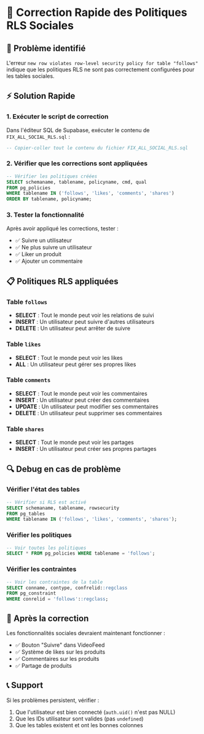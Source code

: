 # 🔧 Correction Rapide des Politiques RLS Sociales

## 🚨 Problème identifié

L'erreur `new row violates row-level security policy for table "follows"` indique que les politiques RLS ne sont pas correctement configurées pour les tables sociales.

## ⚡ Solution Rapide

### 1. Exécuter le script de correction

Dans l'éditeur SQL de Supabase, exécuter le contenu de `FIX_ALL_SOCIAL_RLS.sql` :

```sql
-- Copier-coller tout le contenu du fichier FIX_ALL_SOCIAL_RLS.sql
```

### 2. Vérifier que les corrections sont appliquées

```sql
-- Vérifier les politiques créées
SELECT schemaname, tablename, policyname, cmd, qual 
FROM pg_policies 
WHERE tablename IN ('follows', 'likes', 'comments', 'shares')
ORDER BY tablename, policyname;
```

### 3. Tester la fonctionnalité

Après avoir appliqué les corrections, tester :
- ✅ Suivre un utilisateur
- ✅ Ne plus suivre un utilisateur  
- ✅ Liker un produit
- ✅ Ajouter un commentaire

## 📋 Politiques RLS appliquées

### Table `follows`
- **SELECT** : Tout le monde peut voir les relations de suivi
- **INSERT** : Un utilisateur peut suivre d'autres utilisateurs
- **DELETE** : Un utilisateur peut arrêter de suivre

### Table `likes`
- **SELECT** : Tout le monde peut voir les likes
- **ALL** : Un utilisateur peut gérer ses propres likes

### Table `comments`
- **SELECT** : Tout le monde peut voir les commentaires
- **INSERT** : Un utilisateur peut créer des commentaires
- **UPDATE** : Un utilisateur peut modifier ses commentaires
- **DELETE** : Un utilisateur peut supprimer ses commentaires

### Table `shares`
- **SELECT** : Tout le monde peut voir les partages
- **INSERT** : Un utilisateur peut créer ses propres partages

## 🔍 Debug en cas de problème

### Vérifier l'état des tables
```sql
-- Vérifier si RLS est activé
SELECT schemaname, tablename, rowsecurity 
FROM pg_tables 
WHERE tablename IN ('follows', 'likes', 'comments', 'shares');
```

### Vérifier les politiques
```sql
-- Voir toutes les politiques
SELECT * FROM pg_policies WHERE tablename = 'follows';
```

### Vérifier les contraintes
```sql
-- Voir les contraintes de la table
SELECT conname, contype, confrelid::regclass 
FROM pg_constraint 
WHERE conrelid = 'follows'::regclass;
```

## 🚀 Après la correction

Les fonctionnalités sociales devraient maintenant fonctionner :
- ✅ Bouton "Suivre" dans VideoFeed
- ✅ Système de likes sur les produits
- ✅ Commentaires sur les produits
- ✅ Partage de produits

## 📞 Support

Si les problèmes persistent, vérifier :
1. Que l'utilisateur est bien connecté (`auth.uid()` n'est pas NULL)
2. Que les IDs utilisateur sont valides (pas `undefined`)
3. Que les tables existent et ont les bonnes colonnes
